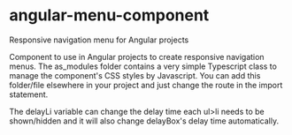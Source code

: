 # angular-menu-component
Responsive navigation menu for Angular projects

Component to use in Angular projects to create responsive navigation menus.
The as_modules folder contains a very simple Typescript class to manage the component's CSS styles by Javascript.
You can add this folder/file elsewhere in your project and just change the route in the import statement.

The delayLi variable can change the delay time each ul>li needs to be shown/hidden and it will also change delayBox's delay time automatically.
